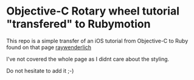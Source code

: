 Objective-C Rotary wheel tutorial "transfered" to Rubymotion
=============

This repo is a simple transfer of an iOS tutorial from Objective-C to Ruby found on that page [raywenderlich](http://www.raywenderlich.com/9864/how-to-create-a-rotating-wheel-control-with-uikit)


I've not covered the whole page as I didnt care about the styling.

Do not hesitate to add it ;-)